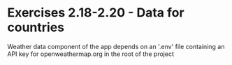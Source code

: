 # Exercises 2.18-2.20 - Data for countries

Weather data component of the app depends on an '.env' file containing an API key for openweathermap.org in the root of the project